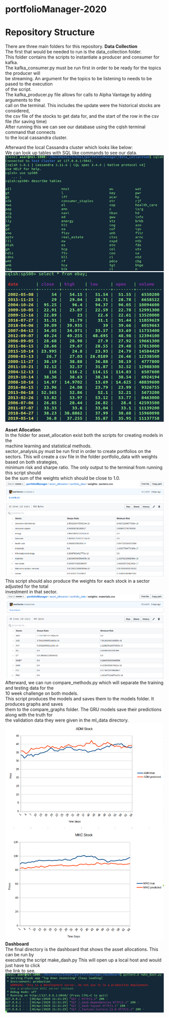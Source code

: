 # **portfolioManager-2020**

# Repository Structure  
There are three main folders for this repository. 
**Data Collection**  
The first that would be needed to run is the data_collection folder.  
This folder contains the scripts to instantiate a producer and consumer for kafka.  
The kafka_consumer.py must be run first in order to be ready for the topics the producer will  
be streaming. An argument for the topics to be listening to needs to be pased to the execution  
of the script.  
The kafka_producer.py file allows for calls to Alpha Vantage by adding arguments to the  
call on the terminal. This includes the update were the historical stocks are considered,  
the csv file of the stocks to get data for, and the start of the row in the csv file (for saving time)  
After running this we can see our database using the cqlsh terminal command that connects  
to the local cassandra cluster.  

Afterward the local Cassandra cluster which looks like below:  
We can look up tables with SQL like commands to see our data.
![cassandra1](/readme_images/cassandra_tables.png)
![cassandra2](/readme_images/ebaydataset_example.png)  

**Asset Allocation**  
In the folder for asset_allocation exist both the scripts for creating models in the  
machine learning and statistical methods.  
sector_analysis.py must be run first in order to create portfolios on the sectors. 
This will create a csv file in the folder portfolio_data with weights based on both strategies,  
minimum risk and sharpe ratio. The only output to the terminal from running this script should  
be the sum of the weights which should be close to 1.0.  
![sectorcsv](/readme_images/csv_sectors.png)
This script should also produce the weights for each stock in a sector adjusted for the total  
investment in that sector.  
![sectorstocks](/readme_images/sectorstockweights.png) 
Afterward, we can run compare_methods.py which will separate the training and testing data for the  
10 week challenge on both models.  
This script produces the models and saves them to the models folder. It produces graphs and saves  
them to the compare_graphs folder. The GRU models save their predictions along with the truth for   
the validation data they were given in the ml_data directory.  
![admStock](/readme_images/admstock.png) 
![mkcStock](/readme_images/mkcstock.png) 
**Dashboard**  
The final directory is the dashboard that shows the asset allocations. This can be run by  
executing the script make_dash.py This will open up a local host and would just have to click  
the link to see.  
![dash](/readme_images/dashboard.png) 